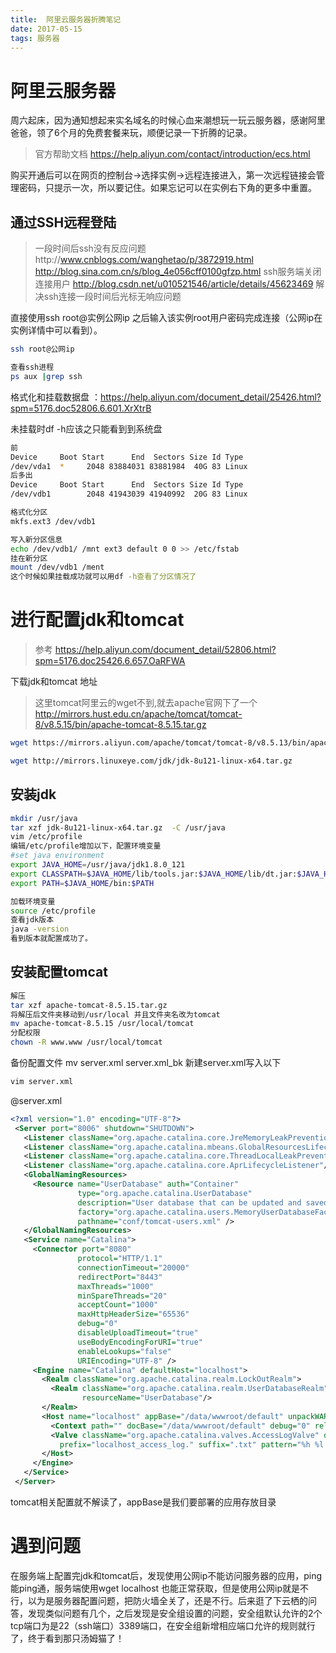 ```yaml
---
title:  阿里云服务器折腾笔记
date: 2017-05-15 
tags: 服务器
---
```


# 阿里云服务器

周六起床，因为通知想起来实名域名的时候心血来潮想玩一玩云服务器，感谢阿里爸爸，领了6个月的免费套餐来玩，顺便记录一下折腾的记录。
> 官方帮助文档 https://help.aliyun.com/contact/introduction/ecs.html

购买开通后可以在网页的控制台->选择实例->远程连接进入，第一次远程链接会管理密码，只提示一次，所以要记住。如果忘记可以在实例右下角的更多中重置。

## 通过SSH远程登陆
> 一段时间后ssh没有反应问题http://www.cnblogs.com/wanghetao/p/3872919.html
> http://blog.sina.com.cn/s/blog_4e056cff0100gfzp.html ssh服务端关闭连接用户
http://blog.csdn.net/u010521546/article/details/45623469 解决ssh连接一段时间后光标无响应问题

直接使用ssh root@实例公网ip  之后输入该实例root用户密码完成连接（公网ip在实例详情中可以看到）。
```bash
ssh root@公网ip
```
```bash
查看ssh进程
ps aux |grep ssh
```
格式化和挂载数据盘 ：https://help.aliyun.com/document_detail/25426.html?spm=5176.doc52806.6.601.XrXtrB

未挂载时df -h应该之只能看到到系统盘
```bash
前
Device     Boot Start      End  Sectors Size Id Type
/dev/vda1  *     2048 83884031 83881984  40G 83 Linux
后多出
Device     Boot Start      End  Sectors Size Id Type
/dev/vdb1        2048 41943039 41940992  20G 83 Linux

格式化分区
mkfs.ext3 /dev/vdb1

写入新分区信息
echo /dev/vdb1/ /mnt ext3 default 0 0 >> /etc/fstab
挂在新分区
mount /dev/vdb1 /ment
这个时候如果挂载成功就可以用df -h查看了分区情况了

```

# 进行配置jdk和tomcat
>参考 https://help.aliyun.com/document_detail/52806.html?spm=5176.doc25426.6.657.OaRFWA

下载jdk和tomcat 地址
> 这里tomcat阿里云的wget不到,就去apache官网下了一个
> http://mirrors.hust.edu.cn/apache/tomcat/tomcat-8/v8.5.15/bin/apache-tomcat-8.5.15.tar.gz

```bash
wget https://mirrors.aliyun.com/apache/tomcat/tomcat-8/v8.5.13/bin/apache-tomcat-8.5.13.tar.gz

wget http://mirrors.linuxeye.com/jdk/jdk-8u121-linux-x64.tar.gz
```
## 安装jdk 
```bash
mkdir /usr/java
tar xzf jdk-8u121-linux-x64.tar.gz  -C /usr/java
vim /etc/profile 
编辑/etc/profile增加以下，配置环境变量
#set java environment
export JAVA_HOME=/usr/java/jdk1.8.0_121
export CLASSPATH=$JAVA_HOME/lib/tools.jar:$JAVA_HOME/lib/dt.jar:$JAVA_HOME/lib
export PATH=$JAVA_HOME/bin:$PATH

加载环境变量
source /etc/profile
查看jdk版本
java -version
看到版本就配置成功了。
```

## 安装配置tomcat

```bash
解压
tar xzf apache-tomcat-8.5.15.tar.gz
将解压后文件夹移动到/usr/local 并且文件夹名改为tomcat
mv apache-tomcat-8.5.15 /usr/local/tomcat
分配权限
chown -R www.www /usr/local/tomcat
```
备份配置文件
mv server.xml server.xml_bk
新建server.xml写入以下
```bash
vim server.xml
```
@server.xml
```xml
<?xml version="1.0" encoding="UTF-8"?>
 <Server port="8006" shutdown="SHUTDOWN">
   <Listener className="org.apache.catalina.core.JreMemoryLeakPreventionListener"/>
   <Listener className="org.apache.catalina.mbeans.GlobalResourcesLifecycleListener"/>
   <Listener className="org.apache.catalina.core.ThreadLocalLeakPreventionListener"/>
   <Listener className="org.apache.catalina.core.AprLifecycleListener"/>
   <GlobalNamingResources>
     <Resource name="UserDatabase" auth="Container"
               type="org.apache.catalina.UserDatabase"
               description="User database that can be updated and saved"
               factory="org.apache.catalina.users.MemoryUserDatabaseFactory"
               pathname="conf/tomcat-users.xml" />
   </GlobalNamingResources>
   <Service name="Catalina">
     <Connector port="8080"
               protocol="HTTP/1.1"
               connectionTimeout="20000"
               redirectPort="8443"
               maxThreads="1000"
               minSpareThreads="20"
               acceptCount="1000"
               maxHttpHeaderSize="65536"
               debug="0"
               disableUploadTimeout="true"
               useBodyEncodingForURI="true"
               enableLookups="false"
               URIEncoding="UTF-8" />
     <Engine name="Catalina" defaultHost="localhost">
       <Realm className="org.apache.catalina.realm.LockOutRealm">
         <Realm className="org.apache.catalina.realm.UserDatabaseRealm"
                resourceName="UserDatabase"/>
       </Realm>
       <Host name="localhost" appBase="/data/wwwroot/default" unpackWARs="true" autoDeploy="true">
         <Context path="" docBase="/data/wwwroot/default" debug="0" reloadable="false" crossContext="true"/>
         <Valve className="org.apache.catalina.valves.AccessLogValve" directory="logs"
           prefix="localhost_access_log." suffix=".txt" pattern="%h %l %u %t &quot;%r&quot; %s %b" />
       </Host>
     </Engine>
   </Service>
 </Server>
```
tomcat相关配置就不解读了，appBase是我们要部署的应用存放目录


# 遇到问题
在服务端上配置完jdk和tomcat后，发现使用公网ip不能访问服务器的应用，ping能ping通，服务端使用wget localhost 也能正常获取，但是使用公网ip就是不行，以为是服务器配置问题，把防火墙全关了，还是不行。后来逛了下云栖的问答，发现类似问题有几个，之后发现是安全组设置的问题，安全组默认允许的2个tcp端口为是22（ssh端口）3389端口，在安全组新增相应端口允许的规则就行了，终于看到那只汤姆猫了！

